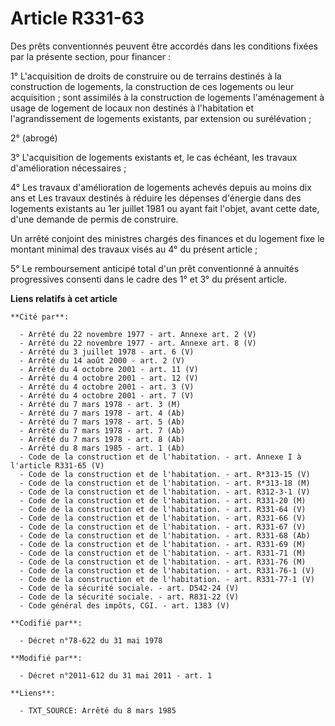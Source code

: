 # Article R331-63

Des prêts conventionnés peuvent être accordés dans les conditions fixées par la présente section, pour financer : 

1° L'acquisition de droits de construire ou de terrains destinés à la construction de logements, la construction de ces
logements ou leur acquisition ; sont assimilés à la construction de logements l'aménagement à usage de logement de locaux non
destinés à l'habitation et l'agrandissement de logements existants, par extension ou
surélévation                                                ; 

2° (abrogé) 

3° L'acquisition de logements existants et, le cas échéant, les travaux d'amélioration nécessaires ; 

4° Les travaux d'amélioration de logements achevés depuis au moins dix ans et Les travaux destinés à réduire les dépenses
d'énergie dans des logements existants au 1er juillet 1981 ou ayant fait l'objet, avant cette date, d'une demande de permis
de construire. 

Un arrêté conjoint des ministres chargés des finances et du logement fixe le montant minimal des travaux visés au 4° du
présent article ; 

5° Le remboursement anticipé total d'un prêt conventionné à annuités progressives consenti dans le cadre des 1° et 3° du
présent article.

**Liens relatifs à cet article**

	**Cité par**:

	  - Arrêté du 22 novembre 1977 - art. Annexe art. 2 (V)
	  - Arrêté du 22 novembre 1977 - art. Annexe art. 8 (V)
	  - Arrêté du 3 juillet 1978 - art. 6 (V)
	  - Arrêté du 14 août 2000 - art. 2 (V)
	  - Arrêté du 4 octobre 2001 - art. 11 (V)
	  - Arrêté du 4 octobre 2001 - art. 12 (V)
	  - Arrêté du 4 octobre 2001 - art. 3 (V)
	  - Arrêté du 4 octobre 2001 - art. 7 (V)
	  - Arrêté du 7 mars 1978 - art. 3 (M)
	  - Arrêté du 7 mars 1978 - art. 4 (Ab)
	  - Arrêté du 7 mars 1978 - art. 5 (Ab)
	  - Arrêté du 7 mars 1978 - art. 7 (Ab)
	  - Arrêté du 7 mars 1978 - art. 8 (Ab)
	  - Arrêté du 8 mars 1985 - art. 1 (Ab)
	  - Code de la construction et de l'habitation. - art. Annexe I à l'article R331-65 (V)
	  - Code de la construction et de l'habitation. - art. R*313-15 (V)
	  - Code de la construction et de l'habitation. - art. R*313-18 (M)
	  - Code de la construction et de l'habitation. - art. R312-3-1 (V)
	  - Code de la construction et de l'habitation. - art. R331-20 (M)
	  - Code de la construction et de l'habitation. - art. R331-64 (V)
	  - Code de la construction et de l'habitation. - art. R331-66 (V)
	  - Code de la construction et de l'habitation. - art. R331-67 (V)
	  - Code de la construction et de l'habitation. - art. R331-68 (Ab)
	  - Code de la construction et de l'habitation. - art. R331-69 (M)
	  - Code de la construction et de l'habitation. - art. R331-71 (M)
	  - Code de la construction et de l'habitation. - art. R331-76 (M)
	  - Code de la construction et de l'habitation. - art. R331-76-1 (V)
	  - Code de la construction et de l'habitation. - art. R331-77-1 (V)
	  - Code de la sécurité sociale. - art. D542-24 (V)
	  - Code de la sécurité sociale. - art. R831-22 (V)
	  - Code général des impôts, CGI. - art. 1383 (V)

	**Codifié par**:

	  - Décret n°78-622 du 31 mai 1978

	**Modifié par**:

	  - Décret n°2011-612 du 31 mai 2011 - art. 1

	**Liens**:

	  - TXT_SOURCE: Arrêté du 8 mars 1985
